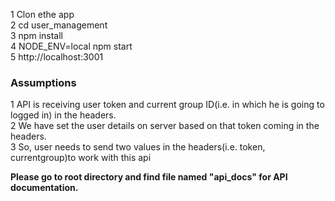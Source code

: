 1 Clon ethe app <br />
2 cd user_management<br />
3 npm install <br />
4 NODE_ENV=local npm start<br />
5 http://localhost:3001<br />

<h3>Assumptions</h3>

1 API is receiving user token and current group ID(i.e. in which he is going to logged in) in the headers.<br />
2 We have set the user details on server based on that token coming in the headers.<br />
3 So, user needs to send two values in the headers(i.e. token, currentgroup)to work with this api<br />

<b> Please go to root directory and find file named "api_docs" for API documentation. </b>